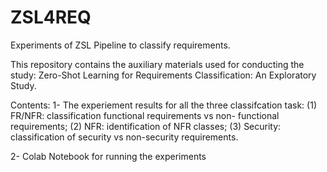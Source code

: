 # ZSL4REQ
Experiments of ZSL Pipeline to classify requirements. 

This repository contains the auxiliary materials used for conducting the study: Zero-Shot Learning for Requirements Classification: An Exploratory Study.

Contents:
1- The experiement results for all the three classifcation task: (1) FR/NFR: classification functional requirements vs non-
functional requirements; (2) NFR: identification of NFR classes; (3) Security: classification of security vs non-security requirements.

2- Colab Notebook for running the experiments
